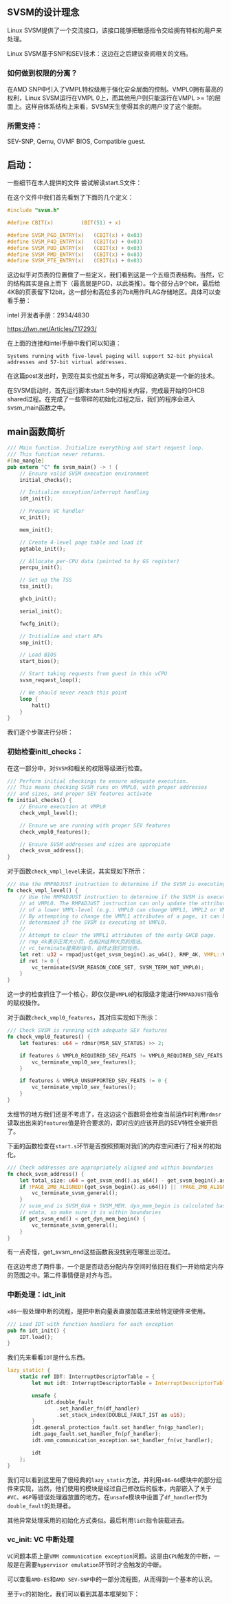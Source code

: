 ## SVSM的设计理念
Linux SVSM提供了一个交流接口，该接口能够把敏感指令交给拥有特权的用户来处理。

Linux SVSM基于SNP和SEV技术：这边在之后建议查阅相关的文档。

### 如何做到权限的分离？
在AMD SNP中引入了VMPL特权级用于强化安全层面的控制。VMPL0拥有最高的权利，Linux SVSM运行在VMPL 0上，而其他用户则只能运行在VMPL >= 1的层面上。这样自体系结构上来看，SVSM天生使得其余的用户没了这个能耐。
### 所需支持：
SEV-SNP, Qemu, OVMF BIOS, Compatible guest.

## 启动：
一些细节在本人提供的文件
尝试解读start.S文件：

在这个文件中我们首先看到了下面的几个定义：
```C
#include "svsm.h"

#define CBIT(x)			(BIT(51) + x)

#define SVSM_PGD_ENTRY(x)	(CBIT(x) + 0x03)
#define SVSM_P4D_ENTRY(x)	(CBIT(x) + 0x03)
#define SVSM_PUD_ENTRY(x)	(CBIT(x) + 0x03)
#define SVSM_PMD_ENTRY(x)	(CBIT(x) + 0x83)
#define SVSM_PTE_ENTRY(x)	(CBIT(x) + 0x03)
```
这边似乎对页表的位置做了一些定义，我们看到这是一个五级页表结构。当然，它的结构其实是自上而下（最高层是PGD，以此类推）。每个部分占9个bit，最后给4KB的页表留下12bit，这一部分和高位多的7bit用作FLAG存储地区。具体可以查看手册：

intel 开发者手册：2934/4830

https://lwn.net/Articles/717293/

在上面的连接和intel手册中我们可以知道：
```
Systems running with five-level paging will support 52-bit physical addresses and 57-bit virtual addresses.
```
在这篇post发出时，到现在其实也就五年多，可以得知这确实是一个新的技术。

在SVSM启动时，首先运行脚本start.S中的相关内容，完成最开始的GHCB shared过程。在完成了一些零碎的初始化过程之后，我们的程序会进入svsm_main函数之中。

## main函数简析
```rust
/// Main function. Initialize everything and start request loop.
/// This function never returns.
#[no_mangle]
pub extern "C" fn svsm_main() -> ! {
    // Ensure valid SVSM execution environment
    initial_checks();

    // Initialize exception/interrupt handling
    idt_init();

    // Prepare VC handler
    vc_init();

    mem_init();

    // Create 4-level page table and load it
    pgtable_init();

    // Allocate per-CPU data (pointed to by GS register)
    percpu_init();

    // Set up the TSS
    tss_init();

    ghcb_init();

    serial_init();

    fwcfg_init();

    // Initialize and start APs
    smp_init();

    // Load BIOS
    start_bios();

    // Start taking requests from guest in this vCPU
    svsm_request_loop();

    // We should never reach this point
    loop {
        halt()
    }
}
```
我们逐个步骤进行分析：

### 初始检查initl_checks：
在这一部分中，对`SVSM`和相关的权限等级进行检查。
```rust
/// Perform initial checkings to ensure adequate execution.
/// This means checking SVSM runs on VMPL0, with proper addresses
/// and sizes, and proper SEV features activate
fn initial_checks() {
    // Ensure execution at VMPL0
    check_vmpl_level();

    // Ensure we are running with proper SEV features
    check_vmpl0_features();

    // Ensure SVSM addresses and sizes are appropiate
    check_svsm_address();
}
```
对于函数`check_vmpl_level`来说，其实现如下所示：
```rust
/// Use the RMPADJUST instruction to determine if the SVSM is executing at VMPL0
fn check_vmpl_level() {
    // Use the RMPADJUST instruction to determine if the SVSM is executing
    // at VMPL0. The RMPADJUST instruction can only update the attributes
    // of a lower VMPL-level (e.g.: VMPL0 can change VMPL1, VMPL2 or VMPL3).
    // By attempting to change the VMPL1 attributes of a page, it can be
    // determined if the SVSM is executing at VMPL0.
    //
    // Attempt to clear the VMPL1 attributes of the early GHCB page.
    // rmp_4k表示正常大小页，也有2M这种大页的用法。
    // vc_terminate是紫砂指令，会终止我们的任务。
    let ret: u32 = rmpadjust(get_svsm_begin().as_u64(), RMP_4K, VMPL::Vmpl1 as u64);
    if ret != 0 {
        vc_terminate(SVSM_REASON_CODE_SET, SVSM_TERM_NOT_VMPL0);
    }
}
```
这一步的检查抓住了一个核心，即仅仅是`VMPL0`的权限级才能进行`RMPADJUST`指令的赋权操作。

对于函数`check_vmpl0_features`，其对应实现如下所示：
```rust
/// Check SVSM is running with adequate SEV features
fn check_vmpl0_features() {
    let features: u64 = rdmsr(MSR_SEV_STATUS) >> 2;

    if features & VMPL0_REQUIRED_SEV_FEATS != VMPL0_REQUIRED_SEV_FEATS {
        vc_terminate_vmpl0_sev_features();
    }

    if features & VMPL0_UNSUPPORTED_SEV_FEATS != 0 {
        vc_terminate_vmpl0_sev_features();
    }
}
```
太细节的地方我们还是不考虑了，在这边这个函数将会检查当前运作时利用`rdmsr`读取出出来的`features`值是符合要求的，即对应的应该开启的SEV特性全被开启了。

下面的函数检查在`start.s`环节是否按照预期对我们的内存空间进行了相关的初始化。
```rust
/// Check addresses are appropriately aligned and within boundaries
fn check_svsm_address() {
    let total_size: u64 = get_svsm_end().as_u64() - get_svsm_begin().as_u64();
    if !PAGE_2MB_ALIGNED!(get_svsm_begin().as_u64()) || !PAGE_2MB_ALIGNED!(total_size) {
        vc_terminate_svsm_general();
    }
    // svsm_end is SVSM_GVA + SVSM_MEM. dyn_mem_begin is calculated based on
    // edata, so make sure it is within boundaries
    if get_svsm_end() < get_dyn_mem_begin() {
        vc_terminate_svsm_general();
    }
}
```
有一点奇怪，get_svsm_end这些函数我没找到在哪里出现过。

在这边考虑了两件事，一个是是否动态分配内存空间时依旧在我们一开始给定内存的范围之中。第二件事情便是对齐与否。

### 中断处理：idt_init
`x86`一般处理中断的流程，是把中断向量表直接加载进来给特定硬件来使用。
```rust
/// Load IDT with function handlers for each exception
pub fn idt_init() {
    IDT.load();
}
```
我们先来看看`IDT`是什么东西。
```rust
lazy_static! {
    static ref IDT: InterruptDescriptorTable = {
        let mut idt: InterruptDescriptorTable = InterruptDescriptorTable::new();

        unsafe {
            idt.double_fault
                .set_handler_fn(df_handler)
                .set_stack_index(DOUBLE_FAULT_IST as u16);
        }
        idt.general_protection_fault.set_handler_fn(gp_handler);
        idt.page_fault.set_handler_fn(pf_handler);
        idt.vmm_communication_exception.set_handler_fn(vc_handler);

        idt
    };
}
```
我们可以看到这里用了很经典的`lazy_static`方法，并利用`x86-64`模块中的部分组件来实现，当然，他们使用的模块是经过自己修改后的版本，内部嵌入了关于`#VC`、`#GP`等错误处理器放置的地方。在`unsafe`模块中设置了`df_handler`作为`double_fault`的处理者。

其他异常处理采用的初始化方式类似。最后利用`lidt`指令装载进去。
### vc_init: VC 中断处理
`VC`问题本质上是`VMM communication exception`问题。这是由`CPU`触发的中断，一般是在需要`hypervisor emulation`环节时才会触发的中断。

可以查看`AMD-ES`和`AMD SEV-SNP`中的一部分流程图，从而得到一个基本的认识。

至于`vc`的初始化，我们可以看到其基本框架如下：
